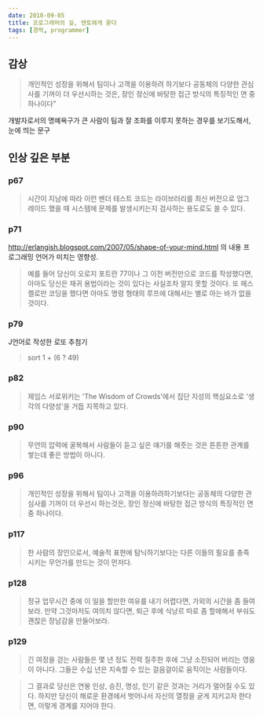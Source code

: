```yaml
---
date: 2010-09-05
title: 프로그래머의 길, 멘토에게 묻다
tags: [경력, programmer]
---
```


## 감상
> 개인적인 성장을 위해서 팀이나 고객을 이용하려 하기보다 공동체의 다양한 관심사를 기꺼이 더 우선시하는 것은,
 장인 정신에 바탕한 접근 방식의 특징적인 면 중 하나이다”

개발자로서의 명예욕구가 큰 사람이 팀과 잘 조화를 이루지 못하는 경우를 보기도해서, 눈에 띄는 문구

## 인상 깊은 부분

### p67
> 시간이 지남에 따라 이런 벤더 테스트 코드는 라이브러리를 최신 버전으로 업그레이드 했을 때 시스템에 문제를 발생시키는지 검사하는 용도로도 쓸 수 있다.

### p71
http://erlangish.blogspot.com/2007/05/shape-of-your-mind.html 의 내용
프로그래밍 언어가 미치는 영향성.

> 예를 들어 당신이 오로지 포트란 77이나 그 이전 버전만으로 코드를 작성했다면, 아마도 당신은 재귀 용법이라는 것이 있다는 사실조차 알지 못할 것이다. 또 헤스켈로만 코딩을 했다면 아마도 명령 형태의 루프에 대해서는 별로 아는 바가 없을 것이다.

### p79
J언어로 작성한 로또 추첨기

> sort 1 + (6 ? 49)

### p82
 > 제임스 서로위키는 'The Wisdom of Crowds'에서 집단 지성의 핵심요소로 '생각의 다양성'을 거듭 지목하고 있다.
 
### p90
> 무언의 압력에 굴복해서 사람들이 듣고 싶은 얘기를 해줏는 것은 튼튼한 관계를 쌓는데 좋은 방법이 아니다.

### p96
> 개인적인 성장을 위해서 팀이나 고객을 이용하려하기보다는 공동체의 다양한 관심사를 기꺼이 더 우선시 하는것은, 장인 정신에 바탕한 접근 방식의 특징적인 면 중 하나이다.

### p117
> 한 사람의 장인으로서, 예술적 표현에 탐닉하기보다는 다른 이들의 필요를 충족시키는 무언가를 만드는 것이 먼저다.

### p128
> 정규 업무시간 중에 이 일을 할만한 여유를 내기 어렵다면, 가외의 시간을 좀 들여보라. 만약 그것마저도 여의치 않다면, 퇴근 후에 식낭르 따로 좀 할애해서 부숴도 괜찮은 장남감을 만들어보라.

### p129
> 긴 여정을 걷는 사람들은 몇 년 정도 전력 질주한 후에 그냥 소진되어 버리는 영웅이 아니다. 그들은 수십 년은 지속할 수 있는 걸음걸이로 움직이는 사람들이다.

> 그 결과로 당신은 연봉 인상, 승진, 명성, 인기 같은 것과는 거리가 멀어질 수도 있다. 하지만 당신이 해로운 환경에서 벗어나서 자신의 열정을 굳게 지키고자 한다면, 이렇게 경계를 지어야 한다.

